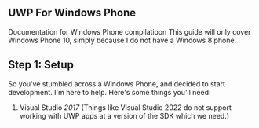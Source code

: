 ## UWP For Windows Phone ##
Documentation for Windows Phone compilatioon
This guide will only cover Windows Phone 10, simply because I do not have a Windows 8 phone.

## Step 1: Setup ##
So you've stumbled across a Windows Phone, and decided to start development. I'm here to help.
Here's some things you'll need:
1. Visual Studio *2017* (Things like Visual Studio 2022 do not support working with UWP apps at a version of the SDK which we need.)
